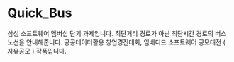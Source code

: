 # Quick_Bus
삼성 소프트웨어 멤버십 단기 과제입니다. 최단거리 경로가 아닌 최단시간 경로의 버스 노선을 안내해줍니다.
공공데이터활용 창업경진대회, 임베디드 소프트웨어 공모대전 ( 자유공모 ) 작품입니다.
